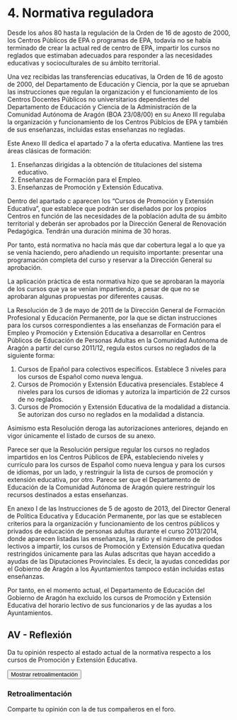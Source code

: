
# 4. Normativa reguladora

Desde los años 80 hasta la regulación de la Orden de 16 de agosto de 2000, los Centros Públicos de EPA o programas de EPA, todavía no se había terminado de crear la actual red de centro de EPA, impartir los cursos no reglados que estimaban adecuados para responder a las necesidades educativas y socioculturales de su ámbito territorial.

Una vez recibidas las transferencias educativas, la Orden de 16 de agosto de 2000, del Departamento de Educación y Ciencia, por la que se aprueban las instrucciones que regulan la organización y el funcionamiento de los Centros Docentes Públicos no universitarios dependientes del Departamento de Educación y Ciencia de la Administración de la Comunidad Autónoma de Aragón (BOA 23/08/00) en su Anexo III regulaba la organización y funcionamiento de los Centros Públcios de EPA y también de sus enseñanzas, incluidas estas enseñanzas no regladas.

Este Anexo III dedica el apartado 7 a la oferta educativa. Mantiene las tres áreas clásicas de formación:

1. Enseñanzas dirigidas a la obtención de titulaciones del sistema educativo.
1. Enseñanzas de Formación para el Empleo.
1. Enseñanzas de Promoción y Extensión Educativa.

Dentro del apartado c aparecen los “Cursos de Promoción y Extensión Educativa”, que establece que podrán ser diseñados por los propios Centros en función de las necesidades de la población adulta de su ámbito territorial y deberán ser aprobados por la Dirección General de Renovación Pedagógica. Tendrán una duración mínima de 30 horas.

Por tanto, está normativa no hacía más que dar cobertura legal a lo que ya se venía haciendo, pero añadiendo un requisito importante: presentar una programación completa del curso y reservar a la Dirección General su aprobación.

La aplicación práctica de esta normativa hizo que se aprobaran la mayoría de los cursos que ya se venían impartiendo, a pesar de que no se aprobaran algunas propuestas por diferentes causas.

La Resolución de 3 de mayo de 2011 de la Dirección General de Formación Profesional y Educacíón Permanente, por la que se dictan instrucciones para los cursos correspondientes a las enseñanzas de Formación para el Empleo y Promoción y Extensión Educativa a desarrollar en Centros Públicos de Educación de Personas Adultas en la Comunidad Autónoma de Aragón a partir del curso 2011/12, regula estos cursos no reglados de la siguiente forma:

1. Cursos de Epañol para colectivos específicos. Establece 3 niveles para los cursos de Español como nueva lengua.
1. Cursos de Promoción y Extensión Educativa presenciales. Establece 4 niveles para los cursos de idiomas y autoriza la impartición de 22 cursos de no reglados.
1. Cursos de Promoción y Extensión Educativa de la modalidad a distancia. Se autorizan dos curso no reglados en la modalidad a distancia.

Asimismo esta Resolución deroga las autorizaciones anteriores, dejando en vigor únicamente el listado de cursos de su anexo.

Parece ser que la Resolución persigue regular los cursos no reglados impartidos en los Centros Públicos de EPA, estableciendo niveles y currículo para los cursos de Español como nueva lengua y para los cursos de idiomas, por un lado, y restringuir la lista de cursos de promoción y extensión educativa, por otro. Parece ser que el Departamento de Educación de la Comunidad Autónoma de Aragón quiere restringuir los recursos destinados a estas enseñanzas.

En anexo I de las Instrucciones de 5 de agosto de 2013, del Director General de Política Educativa y Educación Permanente, por las que se establecen criterios para la organización y funcionamiento de los centros públicos y privados de educación de personas adultas durante el curso 2013/2014, donde aparecen listadas las enseñanzas, la ratio y el número de períodos lectivos a impartir, los cursos de Promoción y Extensión Educativa quedan restringidos únicamente para las Aulas adscritas que hayan accedido a ayudas de las Diputaciones Provinciales. Es decir, la ayudas concedidas por el Gobierno de Aragón a los Ayuntamientos tampoco están incluidas estas enseñanzas.

Por tanto, en el momento actual, el Departamento de Educación del Gobierno de Aragón ha excluido los cursos de Promoción y Extensión Educativa del horario lectivo de sus funcionarios y de las ayudas a los Ayuntamientos.

## AV - Reflexión

Da tu opinión respecto al estado actual de la normativa respecto a los cursos de Promoción y Extensión Educativa.

<script type="text/javascript">var feedback17_9text = "Mostrar retroalimentación";</script><input class="feedbackbutton" name="toggle-feedback-17_9" onclick="$exe.toggleFeedback(this,true);return false" type="button" value="Mostrar retroalimentación"/>

### Retroalimentación

Comparte tu opinión con la de tus compañeros en el foro.
